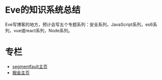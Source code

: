 # Eve的知识系统总结
Eve写博客的地方，预计会写五个专题系列：安全系列，JavaScript系列，es6系列，vue或react系列，Node系列。
# 专栏
* [segmentfault主页](https://segmentfault.com/u/eve0803)
* [掘金主页](https://juejin.im/user/5850a09a570c350069dc0392)

